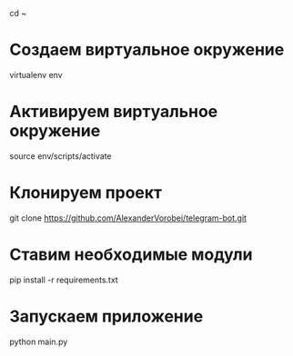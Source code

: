 cd ~
# Создаем виртуальное окружение
virtualenv env
# Активируем виртуальное окружение
source env/scripts/activate
# Клонируем проект
git clone https://github.com/AlexanderVorobei/telegram-bot.git
# Ставим необходимые модули
pip install -r requirements.txt
# Запускаем приложение
python main.py
